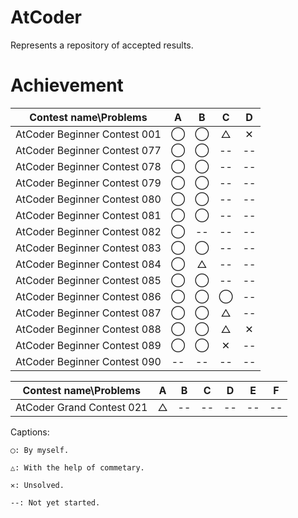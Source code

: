 # AtCoder
Represents a repository of accepted results.

# Achievement

|Contest name\Problems|A|B|C|D|
|:--:|:--:|:--:|:--:|:--:|
|AtCoder Beginner Contest 001|◯|◯|△|✕|
|AtCoder Beginner Contest 077|◯|◯|--|--|
|AtCoder Beginner Contest 078|◯|◯|--|--|
|AtCoder Beginner Contest 079|◯|◯|--|--|
|AtCoder Beginner Contest 080|◯|◯|--|--|
|AtCoder Beginner Contest 081|◯|◯|--|--|
|AtCoder Beginner Contest 082|◯|--|--|--|
|AtCoder Beginner Contest 083|◯|◯|--|--|
|AtCoder Beginner Contest 084|◯|△|--|--|
|AtCoder Beginner Contest 085|◯|◯|--|--|
|AtCoder Beginner Contest 086|◯|◯|◯|--|
|AtCoder Beginner Contest 087|◯|◯|△|--|
|AtCoder Beginner Contest 088|◯|◯|△|✕|
|AtCoder Beginner Contest 089|◯|◯|✕|--|
|AtCoder Beginner Contest 090|--|--|--|--|

|Contest name\Problems|A|B|C|D|E|F|
|:--:|:--:|:--:|:--:|:--:|:--:|:--:|
|AtCoder Grand Contest 021|△|--|--|--|--|--|

Captions:

    ◯: By myself.

    △: With the help of commetary.

    ✕: Unsolved.

    --: Not yet started.